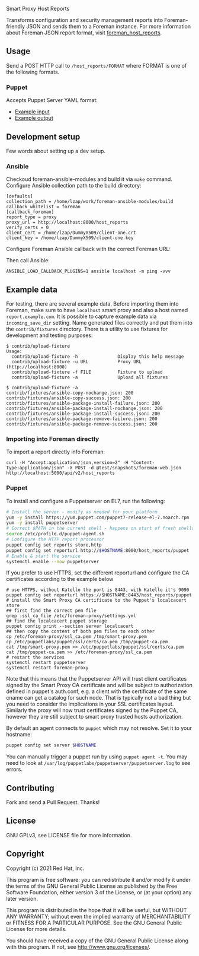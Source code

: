  Smart Proxy Host Reports

Transforms configuration and security management reports into Foreman-friendly
JSON and sends them to a Foreman instance. For more information about Foreman
JSON report format, visit
[foreman_host_reports](https://github.com/theforeman/foreman_host_reports).

## Usage

Send a POST HTTP call to `/host_reports/FORMAT` where FORMAT is one of the following formats.

### Puppet

Accepts Puppet Server YAML format:

* [Example input](test/fixtures/puppet6-foreman-web.yaml)
* [Example output](test/snapshots/foreman-web.json)

## Development setup

Few words about setting up a dev setup.

### Ansible

Checkoud foreman-ansible-modules and build it via `make` command. Configure
Ansible collection path to the build directory:

    [defaults]
    collection_path = /home/lzap/work/foreman-ansible-modules/build
    callback_whitelist = foreman
    [callback_foreman]
    report_type = proxy
    proxy_url = http://localhost:8000/host_reports
    verify_certs = 0
    client_cert = /home/lzap/DummyX509/client-one.crt
    client_key = /home/lzap/DummyX509/client-one.key

Configure Foreman Ansible callback with the correct Foreman URL:

Then call Ansible:

    ANSIBLE_LOAD_CALLBACK_PLUGINS=1 ansible localhost -m ping -vvv

## Example data

For testing, there are several example data. Before importing them into Foreman, make sure to have `localhost` smart proxy and also a host named `report.example.com`. It is possible to capture example data via `incoming_save_dir` setting. Name generated files correctly and put them into the `contrib/fixtures` directory. There is a utility to use fixtures for development and testing purposes:

```
$ contrib/upload-fixture
Usage:
  contrib/upload-fixture -h               Display this help message
  contrib/upload-fixture -u URL           Proxy URL (http://localhost:8000)
  contrib/upload-fixture -f FILE          Fixture to upload
  contrib/upload-fixture -a               Upload all fixtures

$ contrib/upload-fixture -a
contrib/fixtures/ansible-copy-nochange.json: 200
contrib/fixtures/ansible-copy-success.json: 200
contrib/fixtures/ansible-package-install-failure.json: 200
contrib/fixtures/ansible-package-install-nochange.json: 200
contrib/fixtures/ansible-package-install-success.json: 200
contrib/fixtures/ansible-package-remove-failure.json: 200
contrib/fixtures/ansible-package-remove-success.json: 200
```

### Importing into Foreman directly

To import a report directly info Foreman:

```
curl -H "Accept:application/json,version=2" -H "Content-Type:application/json" -X POST -d @test/snapshots/foreman-web.json http://localhost:5000/api/v2/host_reports
```

### Puppet

To install and configure a Puppetserver on EL7, run the following:

```bash
# Install the server - modify as needed for your platform
yum -y install https://yum.puppet.com/puppet7-release-el-7.noarch.rpm
yum -y install puppetserver
# Correct $PATH in the current shell - happens on start of fresh shells automatically
source /etc/profile.d/puppet-agent.sh
# Configure the HTTP report processor
puppet config set reports store,http
puppet config set reporturl http://$HOSTNAME:8000/host_reports/puppet
# Enable & start the service
systemctl enable --now puppetserver
```

If you prefer to use HTTPS, set the different reporturl and configure the CA certificates according to the example below
```
# use HTTPS, without Katello the port is 8443, with Katello it's 9090
puppet config set reporturl https://$HOSTNAME:8443/host_reports/puppet
# install the Smart Proxy CA certificate to the Puppet's localcacert store
## first find the correct pem file
grep :ssl_ca_file /etc/foreman-proxy/settings.yml
## find the localcacert puppet storage
puppet config print --section server localcacert
## then copy the content of both pem files to each other
cp /etc/foreman-proxy/ssl_ca.pem /tmp/smart-proxy.pem
cp /etc/puppetlabs/puppet/ssl/certs/ca.pem /tmp/puppet-ca.pem
cat /tmp/smart-proxy.pem >> /etc/puppetlabs/puppet/ssl/certs/ca.pem
cat /tmp/puppet-ca.pem >> /etc/foreman-proxy/ssl_ca.pem
# restart the services
systemctl restart puppetserver
systemctl restart foreman-proxy
```
Note that this means that the Puppetserver API will trust client certificates signed by the Smart Proxy CA
certificate and will be subject to authorization defined in puppet's auth.conf, e.g. a client with the certificate
of the same cname can get a catalog for such node. That is typically not a bad thing but you need to consider the
implications in your SSL certificates layout. Similarly the proxy will now trust certificates signed by the
Puppet CA, however they are still subject to smart proxy trusted hosts authorization.

By default an agent connects to `puppet` which may not resolve. Set it to your hostname:

```bash
puppet config set server $HOSTNAME
```

You can manually trigger a puppet run by using `puppet agent -t`. You may need to look at `/var/log/puppetlabs/puppetserver/puppetserver.log` to see errors.

## Contributing

Fork and send a Pull Request. Thanks!

## License

GNU GPLv3, see LICENSE file for more information.

## Copyright

Copyright (c) 2021 Red Hat, Inc.

This program is free software: you can redistribute it and/or modify
it under the terms of the GNU General Public License as published by
the Free Software Foundation, either version 3 of the License, or
(at your option) any later version.

This program is distributed in the hope that it will be useful,
but WITHOUT ANY WARRANTY; without even the implied warranty of
MERCHANTABILITY or FITNESS FOR A PARTICULAR PURPOSE.  See the
GNU General Public License for more details.

You should have received a copy of the GNU General Public License
along with this program.  If not, see <http://www.gnu.org/licenses/>.
